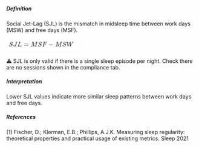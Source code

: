 ##### Definition

Social Jet-Lag (SJL) is the mismatch in midsleep time between work days (MSW) and free days (MSF).

![Formula to compute Social Jet-Lag (SJL)](./SJL_1.png)

⚠ SJL is only valid if there is a single sleep episode per night. Check there are no sessions shown in the compliance tab.

##### Interpretation

Lower SJL values indicate more similar sleep patterns between work days and free days.

##### References

(1) Fischer, D.; Klerman, E.B.; Phillips, A.J.K. Measuring sleep regularity: theoretical properties and practical usage of existing metrics. Sleep 2021

